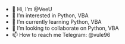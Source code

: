 - 👋 Hi, I’m @VeeU
- 👀 I’m interested in Python, VBA
- 🌱 I’m currently learning Python, VBA
- 💞️ I’m looking to collaborate on Python, VBA
- 📫 How to reach me Telegram: @vule96

<!---
VeeU/VeeU is a ✨ special ✨ repository because its `README.md` (this file) appears on your GitHub profile.
You can click the Preview link to take a look at your changes.
--->
